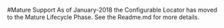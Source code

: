 #Mature Support As of January-2018 the Configurable Locator has moved to the Mature Lifecycle Phase. See the Readme.md for more details.